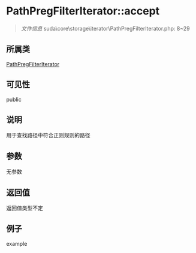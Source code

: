 # PathPregFilterIterator::accept

> *文件信息* suda\core\storage\iterator\PathPregFilterIterator.php: 8~29
## 所属类 

[PathPregFilterIterator](../PathPregFilterIterator.md)

## 可见性

  public  
## 说明

用于查找路径中符合正则规则的路径

## 参数

无参数
## 返回值
返回值类型不定
## 例子

example